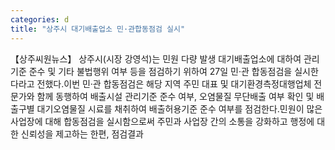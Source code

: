 ```yaml
---
categories: d
title: "상주시 대기배출업소 민·관합동점검 실시"
---
```

【상주씨원뉴스】 상주시(시장 강영석)는 민원 다량 발생 대기배출업소에 대하여 관리기준 준수 및 기타 불법행위 여부 등을 점검하기 위하여 27일 민·관 합동점검을 실시한다라고 전했다.이번 민·관 합동점검은 해당 지역 주민 대표 및 대기환경측정대행업체 전문가와 함께 동행하여 배출시설 관리기준 준수 여부, 오염물질 무단배출 여부 확인 및 배출구별 대기오염물질 시료를 채취하여 배출허용기준 준수 여부를 점검한다.민원이 많은 사업장에 대해 합동점검을 실시함으로써 주민과 사업장 간의 소통을 강화하고 행정에 대한 신뢰성을 제고하는 한편, 점검결과